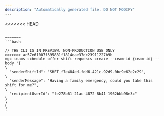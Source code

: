 ```yaml
---
description: "Automatically generated file. DO NOT MODIFY"
---
```


<<<<<<< HEAD
```cli

=======
```bash

// THE CLI IS IN PREVIEW. NON-PRODUCTION USE ONLY
>>>>>>> ac57e61007f395881f1814eae37dc23911227b9b
mgc teams schedule offer-shift-requests create --team-id {team-id} --body '{\
  "senderShiftId": "SHFT_f7e484ed-fdd6-421c-92d9-0bc9e62e2c29",\
  "senderMessage": "Having a family emergency, could you take this shift for me?",\
  "recipientUserId": "fe278b61-21ac-4872-8b41-1962bbb98e3c"\
}\
'

```